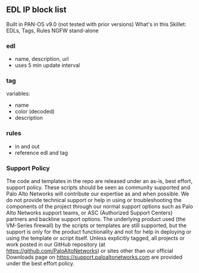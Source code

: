## EDL IP block list

Built in PAN-OS v9.0 (not tested with prior versions)
What's in this Skillet: EDLs, Tags, Rules
NGFW stand-alone


### edl

* name, description, url
* uses 5 min update interval

### tag

variables:
* name
* color (decoded)
* description  

### rules

* in and out
* reference edl and tag



### Support Policy
The code and templates in the repo are released under an as-is, best effort,
support policy. These scripts should be seen as community supported and
Palo Alto Networks will contribute our expertise as and when possible.
We do not provide technical support or help in using or troubleshooting the
components of the project through our normal support options such as
Palo Alto Networks support teams, or ASC (Authorized Support Centers)
partners and backline support options. The underlying product used
(the VM-Series firewall) by the scripts or templates are still supported,
but the support is only for the product functionality and not for help in
deploying or using the template or script itself. Unless explicitly tagged,
all projects or work posted in our GitHub repository
(at https://github.com/PaloAltoNetworks) or sites other than our official
Downloads page on https://support.paloaltonetworks.com are provided under
the best effort policy.
